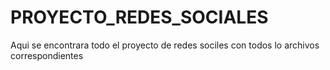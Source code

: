 # PROYECTO_REDES_SOCIALES
Aqui se encontrara todo el proyecto de redes sociles con todos lo archivos correspondientes
